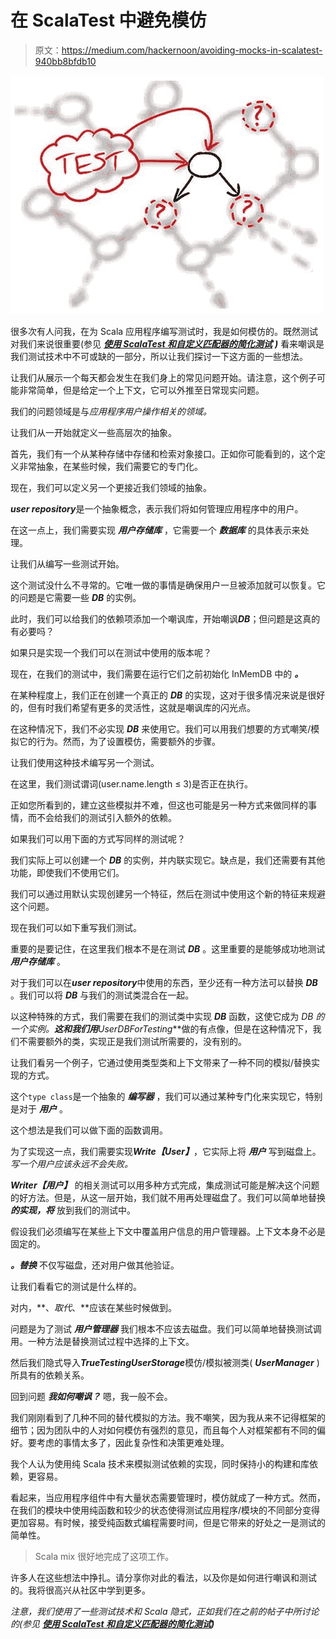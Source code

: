# 在 ScalaTest 中避免模仿

> 原文：<https://medium.com/hackernoon/avoiding-mocks-in-scalatest-940bb8bfdb10>

![](img/eb703d32ad68fb7e77cb3eadd22ecdd3.png)

很多次有人问我，在为 Scala 应用程序编写测试时，我是如何模仿的。既然测试对我们来说很重要(参见 [***使用 ScalaTest 和自定义匹配器的简化测试***](https://hackernoon.com/simplified-testing-with-scalatest-and-custom-matchers-bd5297128ebc) ***)*** 看来嘲讽是我们测试技术中不可或缺的一部分，所以让我们探讨一下这方面的一些想法。

让我们从展示一个每天都会发生在我们身上的常见问题开始。请注意，这个例子可能非常简单，但是给定一个上下文，它可以外推至日常现实问题。

我们的问题领域是与*应用程序用户操作相关的领域。*

让我们从一开始就定义一些高层次的抽象。

首先，我们有一个从某种存储中存储和检索对象接口。正如你可能看到的，这个定义非常抽象，在某些时候，我们需要它的专门化。

现在，我们可以定义另一个更接近我们领域的抽象。

***user repository***是一个抽象概念，表示我们将如何管理应用程序中的用户。

在这一点上，我们需要实现 ***用户存储库*** ，它需要一个 ***数据库*** 的具体表示来处理。

让我们从编写一些测试开始。

这个测试没什么不寻常的。它唯一做的事情是确保用户一旦被添加就可以恢复。它的问题是它需要一些 ***DB*** 的实例。

此时，我们可以给我们的依赖项添加一个嘲讽库，开始嘲讽***DB***；但问题是这真的有必要吗？

如果只是实现一个我们可以在测试中使用的版本呢？

现在，在我们的测试中，我们需要在运行它们之前初始化 InMemDB 中的 ***。***

在某种程度上，我们正在创建一个真正的 ***DB*** 的实现，这对于很多情况来说是很好的，但有时我们希望有更多的灵活性，这就是嘲讽库的闪光点。

在这种情况下，我们不必实现 ***DB*** 来使用它。我们可以用我们想要的方式嘲笑/模拟它的行为。然而，为了设置模仿，需要额外的步骤。

让我们使用这种技术编写另一个测试。

在这里，我们测试谓词(user.name.length ≤ 3)是否正在执行。

正如您所看到的，建立这些模拟并不难，但这也可能是另一种方式来做同样的事情，而不会给我们的测试引入额外的依赖。

如果我们可以用下面的方式写同样的测试呢？

我们实际上可以创建一个 ***DB*** 的实例，并内联实现它。缺点是，我们还需要有其他功能，即使我们不使用它们。

我们可以通过用默认实现创建另一个特征，然后在测试中使用这个新的特征来规避这个问题。

现在我们可以如下重写我们测试。

重要的是要记住，在这里我们根本不是在测试 ***DB*** 。这里重要的是能够成功地测试 ***用户存储库*** 。

对于我们可以在***user repository***中使用的东西，至少还有一种方法可以替换 ***DB*** 。我们可以将 ***DB*** 与我们的测试类混合在一起。

以这种特殊的方式，我们需要在我们的测试类中实现 ***DB*** 函数，这使它成为 ***DB* 的一个实例。**这和我们用***UserDBForTesting***做的有点像，但是在这种情况下，我们不需要额外的类，实现正是我们测试所需要的，没有别的。

让我们看另一个例子，它通过使用类型类和上下文带来了一种不同的模拟/替换实现的方式。

这个`type class`是一个抽象的 ***编写器*** ，我们可以通过某种专门化来实现它，特别是对于 ***用户*** 。

这个想法是我们可以做下面的函数调用。

为了实现这一点，我们需要实现***Write【User】***，它实际上将 ***用户*** 写到磁盘上。*写一个用户应该永远不会失败。*

***Writer【用户】*** 的相关测试可以用多种方式完成，集成测试可能是解决这个问题的好方法。但是，从这一层开始，我们就不用再处理磁盘了。我们可以简单地替换 ***的实现，将*** 放到我们的测试中。

假设我们必须编写在某些上下文中覆盖用户信息的用户管理器。上下文本身不必是固定的。

***。替换*** 不仅写磁盘，还对用户做其他验证。

让我们看看它的测试是什么样的。

对内，**、*取代*、**应该在某些时候做到。

问题是为了测试 ***用户管理器*** 我们根本不应该去磁盘。我们可以简单地替换测试调用。一种方法是替换测试过程中选择的上下文。

然后我们隐式导入***TrueTestingUserStorage***模仿/模拟被测类( ***UserManager*** )所具有的依赖关系。

回到问题 ***我如何嘲讽？*** 嗯，我一般不会。

我们刚刚看到了几种不同的替代模拟的方法。我不嘲笑，因为我从来不记得框架的细节；因为团队中的人对如何模仿有强烈的意见，而且每个人对框架都有不同的偏好。要考虑的事情太多了，因此复杂性和决策更难处理。

我个人认为使用纯 Scala 技术来模拟测试依赖的实现，同时保持小的构建和库依赖，更容易。

看起来，当应用程序组件中有大量状态需要管理时，模仿就成了一种方式。然而，在我们的模块中使用纯函数和较少的状态使得测试应用程序/模块的不同部分变得更加容易。有时候，接受纯函数式编程需要时间，但是它带来的好处之一是测试的简单性。

> Scala mix 很好地完成了这项工作。

许多人在这些想法中挣扎。请分享你对此的看法，以及你是如何进行嘲讽和测试的。我将很高兴从社区中学到更多。

*注意，我们使用了一些测试技术和 Scala 隐式，正如我们在之前的帖子中所讨论的(参见* [***使用 ScalaTest 和自定义匹配器的简化测试***](https://hackernoon.com/simplified-testing-with-scalatest-and-custom-matchers-bd5297128ebc)***)***